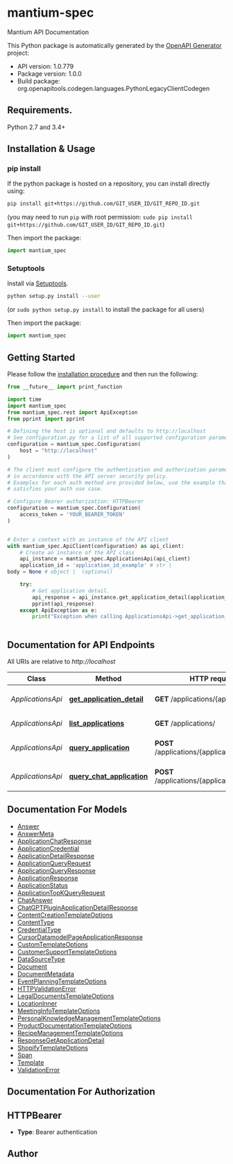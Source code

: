 # mantium-spec
Mantium API Documentation

This Python package is automatically generated by the [OpenAPI Generator](https://openapi-generator.tech) project:

- API version: 1.0.779
- Package version: 1.0.0
- Build package: org.openapitools.codegen.languages.PythonLegacyClientCodegen

## Requirements.

Python 2.7 and 3.4+

## Installation & Usage
### pip install

If the python package is hosted on a repository, you can install directly using:

```sh
pip install git+https://github.com/GIT_USER_ID/GIT_REPO_ID.git
```
(you may need to run `pip` with root permission: `sudo pip install git+https://github.com/GIT_USER_ID/GIT_REPO_ID.git`)

Then import the package:
```python
import mantium_spec
```

### Setuptools

Install via [Setuptools](http://pypi.python.org/pypi/setuptools).

```sh
python setup.py install --user
```
(or `sudo python setup.py install` to install the package for all users)

Then import the package:
```python
import mantium_spec
```

## Getting Started

Please follow the [installation procedure](#installation--usage) and then run the following:

```python
from __future__ import print_function

import time
import mantium_spec
from mantium_spec.rest import ApiException
from pprint import pprint

# Defining the host is optional and defaults to http://localhost
# See configuration.py for a list of all supported configuration parameters.
configuration = mantium_spec.Configuration(
    host = "http://localhost"
)

# The client must configure the authentication and authorization parameters
# in accordance with the API server security policy.
# Examples for each auth method are provided below, use the example that
# satisfies your auth use case.

# Configure Bearer authorization: HTTPBearer
configuration = mantium_spec.Configuration(
    access_token = 'YOUR_BEARER_TOKEN'
)


# Enter a context with an instance of the API client
with mantium_spec.ApiClient(configuration) as api_client:
    # Create an instance of the API class
    api_instance = mantium_spec.ApplicationsApi(api_client)
    application_id = 'application_id_example' # str | 
body = None # object |  (optional)

    try:
        # Get application detail.
        api_response = api_instance.get_application_detail(application_id, body=body)
        pprint(api_response)
    except ApiException as e:
        print("Exception when calling ApplicationsApi->get_application_detail: %s\n" % e)
    
```

## Documentation for API Endpoints

All URIs are relative to *http://localhost*

Class | Method | HTTP request | Description
------------ | ------------- | ------------- | -------------
*ApplicationsApi* | [**get_application_detail**](docs/ApplicationsApi.md#get_application_detail) | **GET** /applications/{application_id} | Get application detail.
*ApplicationsApi* | [**list_applications**](docs/ApplicationsApi.md#list_applications) | **GET** /applications/ | List applications.
*ApplicationsApi* | [**query_application**](docs/ApplicationsApi.md#query_application) | **POST** /applications/{application_id}/query | Interact with an application.
*ApplicationsApi* | [**query_chat_application**](docs/ApplicationsApi.md#query_chat_application) | **POST** /applications/{application_id}/chat | Interact with a chat application.


## Documentation For Models

 - [Answer](docs/Answer.md)
 - [AnswerMeta](docs/AnswerMeta.md)
 - [ApplicationChatResponse](docs/ApplicationChatResponse.md)
 - [ApplicationCredential](docs/ApplicationCredential.md)
 - [ApplicationDetailResponse](docs/ApplicationDetailResponse.md)
 - [ApplicationQueryRequest](docs/ApplicationQueryRequest.md)
 - [ApplicationQueryResponse](docs/ApplicationQueryResponse.md)
 - [ApplicationResponse](docs/ApplicationResponse.md)
 - [ApplicationStatus](docs/ApplicationStatus.md)
 - [ApplicationTopKQueryRequest](docs/ApplicationTopKQueryRequest.md)
 - [ChatAnswer](docs/ChatAnswer.md)
 - [ChatGPTPluginApplicationDetailResponse](docs/ChatGPTPluginApplicationDetailResponse.md)
 - [ContentCreationTemplateOptions](docs/ContentCreationTemplateOptions.md)
 - [ContentType](docs/ContentType.md)
 - [CredentialType](docs/CredentialType.md)
 - [CursorDatamodelPageApplicationResponse](docs/CursorDatamodelPageApplicationResponse.md)
 - [CustomTemplateOptions](docs/CustomTemplateOptions.md)
 - [CustomerSupportTemplateOptions](docs/CustomerSupportTemplateOptions.md)
 - [DataSourceType](docs/DataSourceType.md)
 - [Document](docs/Document.md)
 - [DocumentMetadata](docs/DocumentMetadata.md)
 - [EventPlanningTemplateOptions](docs/EventPlanningTemplateOptions.md)
 - [HTTPValidationError](docs/HTTPValidationError.md)
 - [LegalDocumentsTemplateOptions](docs/LegalDocumentsTemplateOptions.md)
 - [LocationInner](docs/LocationInner.md)
 - [MeetingInfoTemplateOptions](docs/MeetingInfoTemplateOptions.md)
 - [PersonalKnowledgeManagementTemplateOptions](docs/PersonalKnowledgeManagementTemplateOptions.md)
 - [ProductDocumentationTemplateOptions](docs/ProductDocumentationTemplateOptions.md)
 - [RecipeManagementTemplateOptions](docs/RecipeManagementTemplateOptions.md)
 - [ResponseGetApplicationDetail](docs/ResponseGetApplicationDetail.md)
 - [ShopifyTemplateOptions](docs/ShopifyTemplateOptions.md)
 - [Span](docs/Span.md)
 - [Template](docs/Template.md)
 - [ValidationError](docs/ValidationError.md)


## Documentation For Authorization


## HTTPBearer

- **Type**: Bearer authentication


## Author




